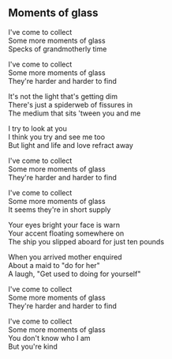 ## Moments of glass

I've come to collect  
Some more moments of glass  
Specks of grandmotherly time  

I've come to collect  
Some more moments of glass  
They're harder and harder to find  

It's not the light that's getting dim  
There's just a spiderweb of fissures in  
The medium that sits 'tween you and me  

I try to look at you  
I think you try and see me too  
But light and life and love refract away  

I've come to collect  
Some more moments of glass  
They're harder and harder to find  

I've come to collect  
Some more moments of glass  
It seems they're in short supply  

Your eyes bright your face is warn  
Your accent floating somewhere on  
The ship you slipped aboard for just ten pounds  

When you arrived mother enquired  
About a maid to "do for her"  
A laugh, "Get used to doing for yourself"  

I've come to collect  
Some more moments of glass  
They're harder and harder to find  

I've come to collect  
Some more moments of glass  
You don't know who I am  
But you're kind  
